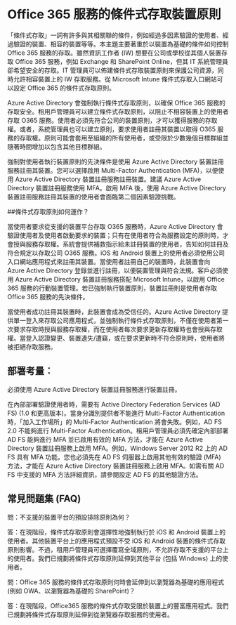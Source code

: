 <properties
	pageTitle="Office 365 服務的條件式存取裝置原則 | Microsoft Azure"
	description="以裝置為基礎的條件如何控制 Office 365 服務存取的詳細資訊。雖然資訊工作者 (IW) 想要在公司或學校從其個人裝置存取 Office 365 服務，例如 Exchange 和 SharePoint Online，但其 IT 系統管理員卻希望安全的存取。IT 管理員可以佈建條件式存取裝置原則來保護公司資源，同時允許相容裝置上的 IW 存取服務。"
	services="active-directory"
	documentationCenter=""
	authors="femila"
	manager="stevenpo"
	editor=""/>

<tags
	ms.service="active-directory"
	ms.workload="identity"
	ms.tgt_pltfrm="na"
	ms.devlang="na"
	ms.topic="article"
	ms.date="11/24/2015"
	ms.author="femila"/>
# Office 365 服務的條件式存取裝置原則

「條件式存取」一詞有許多與其相關聯的條件，例如經過多因素驗證的使用者、經過驗證的裝置、相容的裝置等等。本主題主要著重於以裝置為基礎的條件如何控制 Office 365 服務的存取。雖然資訊工作者 (IW) 想要在公司或學校從其個人裝置存取 Office 365 服務，例如 Exchange 和 SharePoint Online，但其 IT 系統管理員卻希望安全的存取。IT 管理員可以佈建條件式存取裝置原則來保護公司資源，同時允許相容裝置上的 IW 存取服務。從 Microsoft Intune 條件式存取入口網站可以設定 Office 365 的條件式存取原則。

Azure Active Directory 會強制執行條件式存取原則，以確保 Office 365 服務的存取安全。租用戶管理員可以建立條件式存取原則，以阻止不相容裝置上的使用者存取 O365 服務。使用者必須先符合公司的裝置原則，才可以獲得服務的存取權。或者，系統管理員也可以建立原則，要求使用者註冊其裝置以取得 O365 服務的存取權。原則可能會套用至組織的所有使用者，或受限於少數幾個目標群組並隨著時間增加以包含其他目標群組。

強制對使用者執行裝置原則的先決條件是使用 Azure Active Directory 裝置註冊服務註冊其裝置。您可以選擇啟用 Multi-Factor Authentication (MFA)，以便使用 Azure Active Directory 裝置註冊服務註冊裝置。建議 Azure Active Directory 裝置註冊服務使用 MFA。啟用 MFA 後，使用 Azure Active Directory 裝置註冊服務註冊其裝置的使用者會面臨第二個因素驗證挑戰。

##條件式存取原則如何運作？

當使用者要求從支援的裝置平台存取 O365 服務時，Azure Active Directory 會驗證使用者及使用者啟動要求的裝置；只有在使用者符合為服務設定的原則時，才會授與服務存取權。系統會提供補救指示給未註冊裝置的使用者，告知如何註冊及符合規定以存取公司 O365 服務。iOS 和 Android 裝置上的使用者必須使用公司入口網站應用程式來註冊其裝置。當使用者註冊自己的裝置時，此裝置會向 Azure Active Directory 登錄並進行註冊，以便裝置管理與符合法規。客戶必須使用 Azure Active Directory 裝置註冊服務搭配 Microsoft Intune，以啟用 Office 365 服務的行動裝置管理。若已強制執行裝置原則，裝置註冊則是使用者存取 Office 365 服務的先決條件。

當使用者成功註冊其裝置時，此裝置會成為受信任的。Azure Active Directory 提供單一登入來存取公司應用程式，並強制執行條件式存取原則，不僅在使用者第一次要求存取時授與服務存取權，而在使用者每次要求更新存取權時也會授與存取權。當登入認證變更、裝置遺失/遭竊，或在要求更新時不符合原則時，使用者將被拒絕存取服務。

## 部署考量︰
必須使用 Azure Active Directory 裝置註冊服務進行裝置註冊。

在內部部署驗證使用者時，需要有 Active Directory Federation Services (AD FS) (1.0 和更高版本)。當身分識別提供者不能進行 Multi-Factor Authentication 時，「加入工作場所」的 Multi-Factor Authentication 將會失敗。例如，AD FS 2.0 不能夠進行 Multi-Factor Authentication。租用戶管理員必須先確定內部部署 AD FS 能夠進行 MFA 並已啟用有效的 MFA 方法，才能在 Azure Active Directory 裝置註冊服務上啟用 MFA。例如，Windows Server 2012 R2 上的 AD FS 具有 MFA 功能。您也必須先在 AD FS 伺服器上啟用其他有效的驗證 (MFA) 方法，才能在 Azure Active Directory 裝置註冊服務上啟用 MFA。如需有關 AD FS 中支援的 MFA 方法詳細資訊，請參閱設定 AD FS 的其他驗證方法。

## 常見問題集 (FAQ)

問：不支援的裝置平台的預設排除原則為何？

答：在現階段，條件式存取原則會選擇性地強制執行於 iOS 和 Android 裝置上的使用者。其他裝置平台上的應用程式預設不受 iOS 和 Android 裝置的條件式存取原則影響。不過，租用戶管理員可選擇覆寫全域原則，不允許存取不支援的平台上的使用者。我們已規劃將條件式存取原則延伸到其他平台 (包括 Windows) 上的使用者。

問：Office 365 服務的條件式存取原則何時會延伸到以瀏覽器為基礎的應用程式 (例如 OWA、以瀏覽器為基礎的 SharePoint)？

答：在現階段，Office365 服務的條件式存取受限於裝置上的豐富應用程式。我們已規劃將條件式存取原則延伸到從瀏覽器存取服務的使用者。

<!---HONumber=AcomDC_1203_2015-->